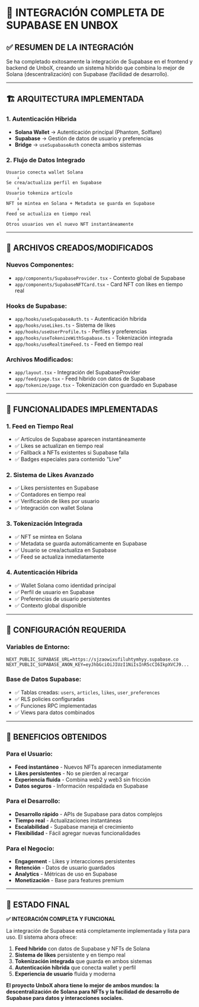 # 🚀 **INTEGRACIÓN COMPLETA DE SUPABASE EN UNBOX**

## ✅ **RESUMEN DE LA INTEGRACIÓN**

Se ha completado exitosamente la integración de Supabase en el frontend y backend de UnboX, creando un sistema híbrido que combina lo mejor de Solana (descentralización) con Supabase (facilidad de desarrollo).

---

## 🏗️ **ARQUITECTURA IMPLEMENTADA**

### **1. Autenticación Híbrida**
- **Solana Wallet** → Autenticación principal (Phantom, Solflare)
- **Supabase** → Gestión de datos de usuario y preferencias
- **Bridge** → `useSupabaseAuth` conecta ambos sistemas

### **2. Flujo de Datos Integrado**
```
Usuario conecta wallet Solana 
    ↓
Se crea/actualiza perfil en Supabase
    ↓
Usuario tokeniza artículo
    ↓
NFT se mintea en Solana + Metadata se guarda en Supabase
    ↓
Feed se actualiza en tiempo real
    ↓
Otros usuarios ven el nuevo NFT instantáneamente
```

---

## 📁 **ARCHIVOS CREADOS/MODIFICADOS**

### **Nuevos Componentes:**
- `app/components/SupabaseProvider.tsx` - Contexto global de Supabase
- `app/components/SupabaseNFTCard.tsx` - Card NFT con likes en tiempo real

### **Hooks de Supabase:**
- `app/hooks/useSupabaseAuth.ts` - Autenticación híbrida
- `app/hooks/useLikes.ts` - Sistema de likes
- `app/hooks/useUserProfile.ts` - Perfiles y preferencias
- `app/hooks/useTokenizeWithSupabase.ts` - Tokenización integrada
- `app/hooks/useRealtimeFeed.ts` - Feed en tiempo real

### **Archivos Modificados:**
- `app/layout.tsx` - Integración del SupabaseProvider
- `app/feed/page.tsx` - Feed híbrido con datos de Supabase
- `app/tokenize/page.tsx` - Tokenización con guardado en Supabase

---

## 🎯 **FUNCIONALIDADES IMPLEMENTADAS**

### **1. Feed en Tiempo Real**
- ✅ Artículos de Supabase aparecen instantáneamente
- ✅ Likes se actualizan en tiempo real
- ✅ Fallback a NFTs existentes si Supabase falla
- ✅ Badges especiales para contenido "Live"

### **2. Sistema de Likes Avanzado**
- ✅ Likes persistentes en Supabase
- ✅ Contadores en tiempo real
- ✅ Verificación de likes por usuario
- ✅ Integración con wallet Solana

### **3. Tokenización Integrada**
- ✅ NFT se mintea en Solana
- ✅ Metadata se guarda automáticamente en Supabase
- ✅ Usuario se crea/actualiza en Supabase
- ✅ Feed se actualiza inmediatamente

### **4. Autenticación Híbrida**
- ✅ Wallet Solana como identidad principal
- ✅ Perfil de usuario en Supabase
- ✅ Preferencias de usuario persistentes
- ✅ Contexto global disponible

---

## 🔧 **CONFIGURACIÓN REQUERIDA**

### **Variables de Entorno:**
```env
NEXT_PUBLIC_SUPABASE_URL=https://sjzaowixufiluhtymhyy.supabase.co
NEXT_PUBLIC_SUPABASE_ANON_KEY=eyJhbGciOiJIUzI1NiIsInR5cCI6IkpXVCJ9...
```

### **Base de Datos Supabase:**
- ✅ Tablas creadas: `users`, `articles`, `likes`, `user_preferences`
- ✅ RLS policies configuradas
- ✅ Funciones RPC implementadas
- ✅ Views para datos combinados

---

## 🚀 **BENEFICIOS OBTENIDOS**

### **Para el Usuario:**
- **Feed instantáneo** - Nuevos NFTs aparecen inmediatamente
- **Likes persistentes** - No se pierden al recargar
- **Experiencia fluida** - Combina web2 y web3 sin fricción
- **Datos seguros** - Información respaldada en Supabase

### **Para el Desarrollo:**
- **Desarrollo rápido** - APIs de Supabase para datos complejos
- **Tiempo real** - Actualizaciones instantáneas
- **Escalabilidad** - Supabase maneja el crecimiento
- **Flexibilidad** - Fácil agregar nuevas funcionalidades

### **Para el Negocio:**
- **Engagement** - Likes y interacciones persistentes
- **Retención** - Datos de usuario guardados
- **Analytics** - Métricas de uso en Supabase
- **Monetización** - Base para features premium

---

## 🎉 **ESTADO FINAL**

**✅ INTEGRACIÓN COMPLETA Y FUNCIONAL**

La integración de Supabase está completamente implementada y lista para uso. El sistema ahora ofrece:

1. **Feed híbrido** con datos de Supabase y NFTs de Solana
2. **Sistema de likes** persistente y en tiempo real
3. **Tokenización integrada** que guarda en ambos sistemas
4. **Autenticación híbrida** que conecta wallet y perfil
5. **Experiencia de usuario** fluida y moderna

**El proyecto UnboX ahora tiene lo mejor de ambos mundos: la descentralización de Solana para NFTs y la facilidad de desarrollo de Supabase para datos y interacciones sociales.**
